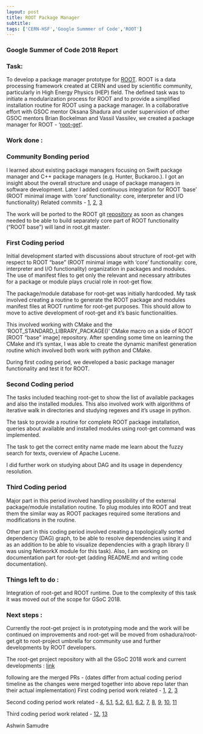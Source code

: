 ```yaml
---
layout: post
title: ROOT Package Manager 
subtitle: 
tags: ['CERN-HSF','Google Summmer of Code','ROOT']
---
```


### Google Summer of Code 2018 Report

### Task:

To develop a package manager prototype for [ROOT](https://root.cern.ch/). ROOT is a data processing framework created at CERN and used by scientific community, particularly in High Energy Physics (HEP) field. The defined task was to initiate a modularization process for ROOT and to provide a simplified installation routine for ROOT using a package manager. In a collaborative effort with GSOC mentor Oksana Shadura and under supervision of other GSOC mentors Brian Bockelman and Vassil Vassilev, we created a package manager for ROOT - ‘[root-get](https://github.com/oshadura/root-get)’.

### Work done : 

### Community Bonding period 

I learned about existing package managers focusing on Swift package manager and C++ package managers (e.g. Hunter, Buckaroo.). I got an insight about the overall structure and usage of package managers in software development. 
Later I added continuous integration for ROOT ‘base’ (ROOT minimal image with ‘core’ functionality: core, interpreter and I/O functionality) 
Related commits - [1](https://github.com/kiryteo/root/commits/travis-work), [2](https://travis-ci.org/kiryteo/root/jobs/378557159), [3](https://github.com/kiryteo/root/releases) 

The work will be ported to the ROOT git [repository](https://github.com/root-project/root.git) as soon as changes needed to be able to build separately core part of ROOT functionality (“ROOT base”) will land in root.git master.

### First Coding period 

Initial development started with discussions about structure of root-get with respect to ROOT “base” (ROOT minimal image with ‘core’ functionality: core, interpreter and I/O functionality) organization in packages and modules. The use of manifest files to get only the relevant and necessary attributes for a package or module plays crucial role in root-get flow.

The package/module database for root-get was initially hardcoded. 
My task involved creating a routine to generate the ROOT package and modules manifest files at ROOT runtime for root-get purposes. This should allow to move to active development of  root-get  and it’s basic functionalities.

This involved working with CMake and the ‘ROOT_STANDARD_LIBRARY_PACKAGE()’ CMake macro on a side of ROOT [ROOT “base” image] repository.   After spending some time on learning the CMake and it’s syntax, I was able to create the dynamic manifest generation routine which involved both work with python and CMake. 

During first coding period, we developed a basic package manager functionality and test it for ROOT.

### Second Coding period

The tasks included teaching root-get to show the list of available packages and also the installed modules. This also involved work with algorithms of iterative walk in directories and studying regexes and it’s usage in python.

The task to provide a routine for complete ROOT package installation, queries about available and installed modules using root-get command was implemented. 

The task to get the correct entity name made me learn about the fuzzy search for texts, overview of Apache Lucene.

I did further work on studying about DAG and its usage in dependency resolution. 

### Third Coding period

Major part in this period involved handling possibility of the external package/module installation routine. To plug  modules into ROOT and treat them the similar way as ROOT packages required some iterations and modifications in the routine.

Other part in this coding period involved creating a topologically sorted dependency (DAG) graph, to be able to resolve dependencies using it and as an addition to be able to  visualize dependencies with a graph library (I was using NetworkX module for this task). Also, I am working on documentation part for root-get (adding README.md and writing code documentation).  

### Things left to do :
Integration of root-get and ROOT runtime. Due to the complexity of this task it was moved out of the scope for GSoC 2018. 

### Next steps :
Currently the root-get project is in prototyping mode and the work will be continued on improvements and root-get will be moved from oshadura/root-get.git to root-project umbrella for community use and further developments by ROOT developers.

The root-get project repository with all the GSoC 2018 work and current developments : [link](https://github.com/oshadura/root-get)

following are the merged PRs - (dates differ from actual coding period timeline as the changes were merged together into above repo later than their actual implementation)
First coding period work related - [1](https://github.com/oshadura/root-get/pull/3), [2](https://github.com/oshadura/root-get/pull/4), [3](https://github.com/oshadura/root-get/pull/7)

Second coding period work related - [4](https://github.com/oshadura/root-get/pull/9), [5.1](https://github.com/oshadura/root-get/pull/11), [5.2](https://github.com/oshadura/root-get/pull/13), [6.1](https://github.com/oshadura/root-get/pull/12), [6.2](https://github.com/oshadura/root-get/pull/14), [7](https://github.com/oshadura/root-get/pull/16), [8](https://github.com/oshadura/root-get/pull/17), [9](https://github.com/oshadura/root-get/pull/19), [10](https://github.com/oshadura/root-get/pull/21), [11](https://github.com/oshadura/root-get/pull/22)

Third coding period work related - [12](https://github.com/oshadura/root-get/pull/25), [13](https://github.com/oshadura/root-get/pull/27)


Ashwin Samudre

